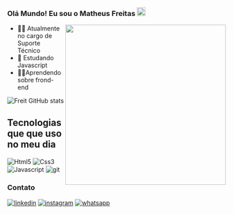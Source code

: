 
### Olá Mundo! Eu sou o Matheus Freitas   <img src="https://raw.githubusercontent.com/kaueMarques/kaueMarques/master/hi.gif" height="20px">  

<img align="right" height="370em" src="https://raw.githubusercontent.com/gist/MatheusFreit/ce669684c34679f741252b29c33ca830/raw/b1f193f29cac4152643a4439165585a406c1723f/githubcard.svg"/>

- 👨‍🏭 Atualmente no cargo de Suporte Técnico
- 📘 Estudando Javascript
- 👩‍💻Aprendendo sobre frond-end


![Freit GitHub stats](https://github-readme-stats.vercel.app/api?username=MatheusFreit&show_icons=true&theme=merko)

## Tecnologias que que uso no meu dia

<div> 
  <img align="center" alt="Html5" src= "https://img.shields.io/badge/HTML5-E34F26?style=for-the-badge&logo=html5&logoColor=white"/>
  <img align="center" alt="Css3" src= "https://img.shields.io/badge/CSS3-1572B6?style=for-the-badge&logo=css3&logoColor=white"/>
  <img align="center" alt="Javascript" src= "https://img.shields.io/badge/JavaScript-F7DF1E?style=for-the-badge&logo=javascript&logoColor=black"/>
  <img align="center" alt="git" src= "https://img.shields.io/badge/GIT-E44C30?style=for-the-badge&logo=git&logoColor=white"/>
</div>

### Contato

[![linkedin](	https://img.shields.io/badge/LinkedIn-0077B5?style=for-the-badge&logo=linkedin&logoColor=white)](https://www.linkedin.com/in/matheus-albuquerque-/)
[![instagram](https://img.shields.io/badge/Instagram-E4405F?style=for-the-badge&logo=instagram&logoColor=white)](https://www.instagram.com/matheus_albu2)
[![whatsapp](https://img.shields.io/badge/WhatsApp-25D366?style=for-the-badge&logo=whatsapp&logoColor=white)](https://api.whatsapp.com/send?phone=5585985146737)


